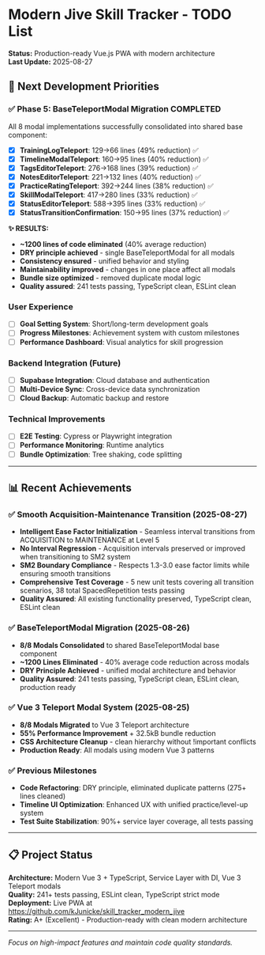 # Modern Jive Skill Tracker - TODO List

**Status:** Production-ready Vue.js PWA with modern architecture  
**Last Update:** 2025-08-27

## 🎯 Next Development Priorities

### **✅ Phase 5: BaseTeleportModal Migration COMPLETED** 
All 8 modal implementations successfully consolidated into shared base component:
- [x] **TrainingLogTeleport**: 129→66 lines (49% reduction) ✅
- [x] **TimelineModalTeleport**: 160→95 lines (40% reduction) ✅
- [x] **TagsEditorTeleport**: 276→168 lines (39% reduction) ✅
- [x] **NotesEditorTeleport**: 221→132 lines (40% reduction) ✅
- [x] **PracticeRatingTeleport**: 392→244 lines (38% reduction) ✅
- [x] **SkillModalTeleport**: 417→280 lines (33% reduction) ✅
- [x] **StatusEditorTeleport**: 588→395 lines (33% reduction) ✅
- [x] **StatusTransitionConfirmation**: 150→95 lines (37% reduction) ✅

**✨ RESULTS:** 
- **~1200 lines of code eliminated** (40% average reduction)
- **DRY principle achieved** - single BaseTeleportModal for all modals
- **Consistency ensured** - unified behavior and styling
- **Maintainability improved** - changes in one place affect all modals
- **Bundle size optimized** - removed duplicate modal logic
- **Quality assured**: 241 tests passing, TypeScript clean, ESLint clean


### **User Experience**
- [ ] **Goal Setting System**: Short/long-term development goals
- [ ] **Progress Milestones**: Achievement system with custom milestones
- [ ] **Performance Dashboard**: Visual analytics for skill progression

### **Backend Integration** (Future)
- [ ] **Supabase Integration**: Cloud database and authentication
- [ ] **Multi-Device Sync**: Cross-device data synchronization
- [ ] **Cloud Backup**: Automatic backup and restore

### **Technical Improvements**
- [ ] **E2E Testing**: Cypress or Playwright integration
- [ ] **Performance Monitoring**: Runtime analytics
- [ ] **Bundle Optimization**: Tree shaking, code splitting

---

## 📊 Recent Achievements

### **✅ Smooth Acquisition-Maintenance Transition (2025-08-27)**
- **Intelligent Ease Factor Initialization** - Seamless interval transitions from ACQUISITION to MAINTENANCE at Level 5
- **No Interval Regression** - Acquisition intervals preserved or improved when transitioning to SM2 system  
- **SM2 Boundary Compliance** - Respects 1.3-3.0 ease factor limits while ensuring smooth transitions
- **Comprehensive Test Coverage** - 5 new unit tests covering all transition scenarios, 38 total SpacedRepetition tests passing
- **Quality Assured**: All existing functionality preserved, TypeScript clean, ESLint clean

### **✅ BaseTeleportModal Migration (2025-08-26)**
- **8/8 Modals Consolidated** to shared BaseTeleportModal base component
- **~1200 Lines Eliminated** - 40% average code reduction across modals
- **DRY Principle Achieved** - unified modal architecture and behavior
- **Quality Assured**: 241 tests passing, TypeScript clean, ESLint clean, production ready

### **✅ Vue 3 Teleport Modal System (2025-08-25)**
- **8/8 Modals Migrated** to Vue 3 Teleport architecture
- **55% Performance Improvement** + 32.5kB bundle reduction
- **CSS Architecture Cleanup** - clean hierarchy without !important conflicts
- **Production Ready**: All modals using modern Vue 3 patterns

### **✅ Previous Milestones**
- **Code Refactoring**: DRY principle, eliminated duplicate patterns (275+ lines cleaned)
- **Timeline UI Optimization**: Enhanced UX with unified practice/level-up system
- **Test Suite Stabilization**: 90%+ service layer coverage, all tests passing

---

## 📋 Project Status

**Architecture:** Modern Vue 3 + TypeScript, Service Layer with DI, Vue 3 Teleport modals  
**Quality:** 241+ tests passing, ESLint clean, TypeScript strict mode  
**Deployment:** Live PWA at https://github.com/kJunicke/skill_tracker_modern_jive  
**Rating:** A+ (Excellent) - Production-ready with clean modern architecture

---

*Focus on high-impact features and maintain code quality standards.*